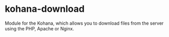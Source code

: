 kohana-download
===============

Module for the Kohana, which allows you to download files from the server using the PHP, Apache or Nginx.
